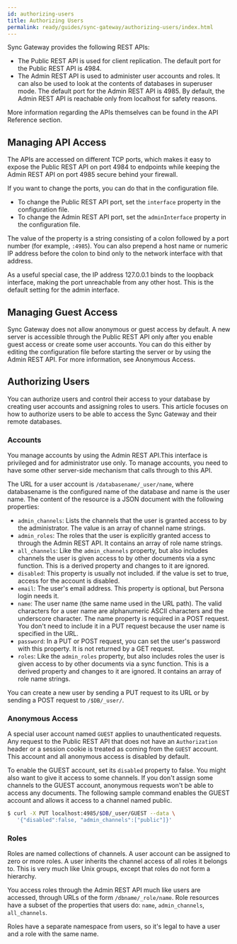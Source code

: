 ```yaml
---
id: authorizing-users
title: Authorizing Users
permalink: ready/guides/sync-gateway/authorizing-users/index.html
---
```


Sync Gateway provides the following REST APIs:

- The Public REST API is used for client replication. The default port for the Public REST API is 4984.
- The Admin REST API is used to administer user accounts and roles. It can also be used to look at the contents of databases in superuser mode. The default port for the Admin REST API is 4985. By default, the Admin REST API is reachable only from localhost for safety reasons.

More information regarding the APIs themselves can be found in the API Reference section.

## Managing API Access

The APIs are accessed on different TCP ports, which makes it easy to expose the Public REST API on port 4984 to endpoints while keeping the Admin REST API on port 4985 secure behind your firewall.

If you want to change the ports, you can do that in the configuration file.

- To change the Public REST API port, set the `interface` property in the configuration file.
- To change the Admin REST API port, set the `adminInterface` property in the configuration file.

The value of the property is a string consisting of a colon followed by a port number (for example, `:4985`). You can also prepend a host name or numeric IP address before the colon to bind only to the network interface with that address.

As a useful special case, the IP address 127.0.0.1 binds to the loopback interface, making the port unreachable from any other host. This is the default setting for the admin interface.

## Managing Guest Access

Sync Gateway does not allow anonymous or guest access by default. A new server is accessible through the Public REST API only after you enable guest access or create some user accounts. You can do this either by editing the configuration file before starting the server or by using the Admin REST API. For more information, see Anonymous Access.

## Authorizing Users

You can authorize users and control their access to your database by creating user accounts and assigning roles to users. This article focuses on how to authorize users to be able to access the Sync Gateway and their remote databases.

### Accounts

You manage accounts by using the Admin REST API.This interface is privileged and for administrator use only. To manage accounts, you need to have some other server-side mechanism that calls through to this API.

The URL for a user account is `/databasename/_user/name`, where databasename is the configured name of the database and name is the user name. The content of the resource is a JSON document with the following properties:

- `admin_channels`: Lists the channels that the user is granted access to by the administrator. The value is an array of channel name strings.
- `admin_roles`: The roles that the user is explicitly granted access to through the Admin REST API. It contains an array of role name strings.
- `all_channels`: Like the `admin_channels` property, but also includes channels the user is given access to by other documents via a sync function. This is a derived property and changes to it are ignored.
- `disabled`: This property is usually not included. if the value is set to true, access for the account is disabled.
- `email`: The user's email address. This property is optional, but Persona login needs it.
- `name`: The user name (the same name used in the URL path). The valid characters for a user name are alphanumeric ASCII characters and the underscore character. The name property is required in a POST request. You don't need to include it in a PUT request because the user name is specified in the URL.
- `password`: In a PUT or POST request, you can set the user's password with this property. It is not returned by a GET 
request.
- `roles`: Like the `admin_roles` property, but also includes roles the user is given access to by other documents via a sync function. This is a derived property and changes to it are ignored. It contains an array of role name strings.

You can create a new user by sending a PUT request to its URL or by sending a POST request to `/$DB/_user/`.

### Anonymous Access

A special user account named `GUEST` applies to unauthenticated requests. Any request to the Public REST API that does not have an `Authorization` header or a session cookie is treated as coming from the `GUEST` account. This account and all anonymous access is disabled by default.

To enable the GUEST account, set its `disabled` property to false. You might also want to give it access to some channels. If you don't assign some channels to the GUEST account, anonymous requests won't be able to access any documents. The following sample command enables the GUEST account and allows it access to a channel named public.

```bash
$ curl -X PUT localhost:4985/$DB/_user/GUEST --data \
   '{"disabled":false, "admin_channels":["public"]}'
```

### Roles

Roles are named collections of channels. A user account can be assigned to zero or more roles. A user inherits the channel access of all roles it belongs to. This is very much like Unix groups, except that roles do not form a hierarchy.

You access roles through the Admin REST API much like users are accessed, through URLs of the form `/dbname/_role/name`. Role resources have a subset of the properties that users do: `name`, `admin_channels`, `all_channels`.

Roles have a separate namespace from users, so it's legal to have a user and a role with the same name.